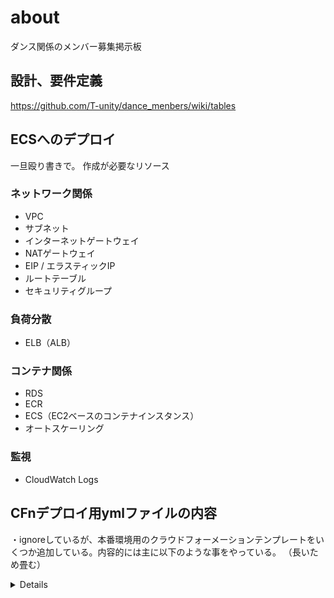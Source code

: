 # about

ダンス関係のメンバー募集掲示板

## 設計、要件定義

https://github.com/T-unity/dance_menbers/wiki/tables

## ECSへのデプロイ

一旦殴り書きで。
作成が必要なリソース

### ネットワーク関係

 - VPC
 - サブネット
 - インターネットゲートウェイ
 - NATゲートウェイ
 - EIP / エラスティックIP
 - ルートテーブル
 - セキュリティグループ

### 負荷分散

 - ELB（ALB）

### コンテナ関係

 - RDS
 - ECR
 - ECS（EC2ベースのコンテナインスタンス）
 - オートスケーリング

### 監視

 - CloudWatch Logs


## CFnデプロイ用ymlファイルの内容

・ignoreしているが、本番環境用のクラウドフォーメーションテンプレートをいくつか追加している。内容的には主に以下のような事をやっている。
（長いため畳む）

<details>

CFn用YAMLファイルで行っていること。
※それぞれの単語で⌘Fしたら実際の記述箇所に飛べるので詳細みたい時はそれで。

 - 各種AWSリソースの作成に用いるパラメータを定義。READMEのすぐ下でやってる。

 - AWSリソースの作成。以下に詳細を記載

### ネットワーク系コンポーネント

 - VPC
自分専用のネットワーク領域

 - サブネット
※パブリックとプライベート、各2ずつ

 - インターネットゲートウェイ

VPC内に存在するAWSリソースがインターネットと接続するために必要。
実際は、各リソースにアタッチされているENIとIGが疎通を行う。

 - NATゲートウェイ

プライベートサブネットからインターネットへ接続可能にする。
アウトバウンドのみ可能でインバウンドは不可。

 - EIP / エラスティックIP

 - ルートテーブル

 サブネットから外に出る通信の通信先を決める。

 - セキュリティグループ
※RDS用とかEC2用とか色々作ってる

AWSの仮想ファイアウォール。通信を許可するホワイトリスト形式での指定のみ可能。
各種AWSリソースに対して個別に設定可能（厳密にはインスタンスではなくENIにアタッチする。）
アウトバンドが許可されている通信先に対してはインバウンドも許可される。

### ロードバランシング

 - ELB（ALB）

 ELBはアクセスポイントを一つにまとめる＆負荷分散、ヘルスチェック、HTTPS通信の復号等を行ってくれる。

### データベース

 - RDS

### コンテナ

 - ECR

※Nginx、Laravelのリポジトリの計2つ

 - ECS / EC2ベースのコンテナインスタンスを作成

※これもLaravelとNginx

 - オートスケーリング作成。

自動作成されたインスタンスに対して付与するロールも作成している。

### 監視

 - CloudWatch Logsロググループ

</details>
